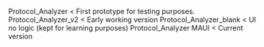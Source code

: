 Protocol_Analyzer       < First prototype for testing purposes.
Protocol_Analyzer_v2    < Early working version
Protocol_Analyzer_blank < UI no logic (kept for learning purposes)
Protocol_Analyzer MAUI  < Current version